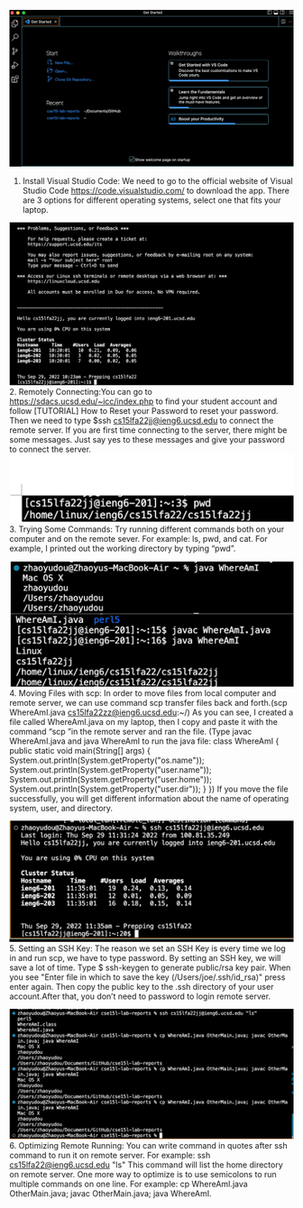 ![Image](1.png)
1. Install Visual Studio Code: We need to go to the official website of Visual Studio Code https://code.visualstudio.com/ to download the app. There are 3 options for different operating systems, select one that fits your laptop.


![Image](2.png)
2. Remotely Connecting:You can go to https://sdacs.ucsd.edu/~icc/index.php to find your student account and follow [TUTORIAL] How to Reset your Password to reset your password. Then we need to type $ssh cs15lfa22jj@ieng6.ucsd.edu to connect the remote server. If you are first time connecting to the server, there might be some messages. Just say yes to these messages and give your password to connect the server.
![Image](new%203.png)
3. Trying Some Commands: Try running different commands both on your computer and on the remote sever. For example: ls, pwd, and cat. For example, I  printed out the working directory by typing “pwd”.

![Image](4.png)
4. Moving Files with scp:  In order to move files from local computer and remote server, we can use command scp transfer files back and forth.(scp WhereAmI.java cs15lfa22zz@ieng6.ucsd.edu:~/) As you can see, I created a file called WhereAmI.java on my laptop, then I copy and paste it with the command “scp ”in the remote server and ran the file. (Type javac WhereAmI.java and java WhereAmI to run the java file:
class WhereAmI {
  public static void main(String[] args) {
    System.out.println(System.getProperty("os.name"));
    System.out.println(System.getProperty("user.name"));
    System.out.println(System.getProperty("user.home"));
    System.out.println(System.getProperty("user.dir"));
  }
}) If you move the file successfully, you will get different information about the name of operating system, user, and directory.

![Image](5.png)
5. Setting an SSH Key: The reason we set an SSH Key is every time we log in and run scp, we have to type password. By setting an SSH key, we will save a lot of time. Type $ ssh-keygen to generate public/rsa key pair. When you see "Enter file in which to save the key (/Users/joe/.ssh/id_rsa)" press enter again. Then copy the public key to the .ssh directory of your user account.After that, you don’t need to password to login remote server.

![Image](6.png)
6. Optimizing Remote Running: You can write command in quotes after ssh command to run it on remote server. For example:  ssh cs15lfa22@ieng6.ucsd.edu "ls" This command will list the home directory on remote server. One more way to optimize is to use semicolons to run multiple commands on one line. For example:  cp WhereAmI.java OtherMain.java; javac OtherMain.java; java WhereAmI. 


